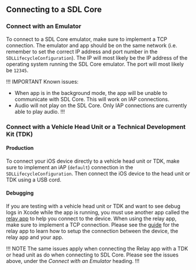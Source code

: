 ## Connecting to a SDL Core

### Connect with an Emulator
To connect to a SDL Core emulator, make sure to implement a TCP connection. The emulator and app should be on the same network (i.e. remember to set the correct IP address and port number in the `SDLLifecycleConfiguration`). The IP will most likely be the IP address of the operating system running the SDL Core emulator. The port will most likely be `12345`.

!!! IMPORTANT
Known issues:

* When app is in the background mode, the app will be unable to communicate with SDL Core. This will work on IAP connections.
* Audio will not play on the SDL Core. Only IAP connections are currently able to play audio.
!!!

### Connect with a Vehicle Head Unit or a Technical Development Kit (TDK)
#### Production
To connect your iOS device directly to a vehicle head unit or TDK, make sure to implement an iAP (`default`) connection in the `SDLLifecycleConfiguration`. Then connect the iOS device to the head unit or TDK using a USB cord.

#### Debugging
If you are testing with a vehicle head unit or TDK  and want to see debug logs in Xcode while the app is running, you must use another app called the [relay app](https://github.com/smartdevicelink/relay_app_ios) to help you connect to the device. When using the relay app, make sure to implement a TCP connection. Please see the [guide](https://smartdevicelink.com/en/guides/iOS/relay/) for the relay app to learn how to setup the connection between the device, the relay app and your app.

!!! NOTE
The same issues apply when connecting the Relay app with a TDK or head unit as do when connecting to SDL Core. Please see the issues above, under the *Connect with an Emulator* heading.
!!!
